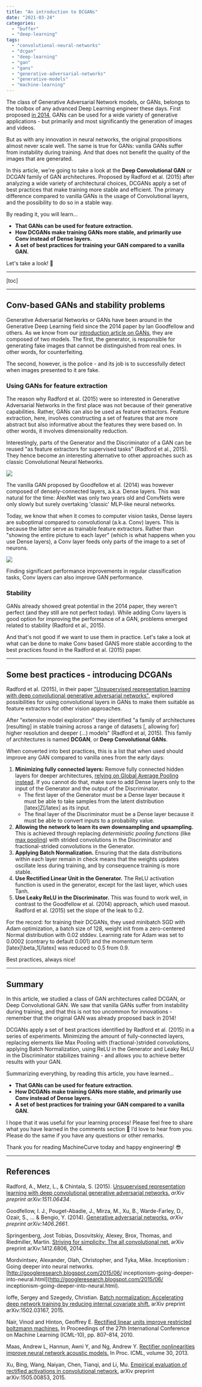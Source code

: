 ```yaml
---
title: "An introduction to DCGANs"
date: "2021-03-24"
categories: 
  - "buffer"
  - "deep-learning"
tags: 
  - "convolutional-neural-networks"
  - "dcgan"
  - "deep-learning"
  - "gan"
  - "gans"
  - "generative-adversarial-networks"
  - "generative-models"
  - "machine-learning"
---
```


The class of Generative Adversarial Network models, or GANs, belongs to the toolbox of any advanced Deep Learning engineer these days. First proposed [in 2014](https://github.com/mobiletest2016/machine-learning-articles/blob/master/articles/generative-adversarial-networks-a-gentle-introduction.md), GANs can be used for a wide variety of generative applications - but primarily and most significantly the generation of images and videos.

But as with any innovation in neural networks, the original propositions almost never scale well. The same is true for GANs: vanilla GANs suffer from instability during training. And that does not benefit the quality of the images that are generated.

In this article, we're going to take a look at the **Deep Convolutional GAN** or DCGAN family of GAN architectures. Proposed by Radford et al. (2015) after analyzing a wide variety of architectural choices, DCGANs apply a set of best practices that make training more stable and efficient. The primary difference compared to vanilla GANs is the usage of Convolutional layers, and the possibility to do so in a stable way.

By reading it, you will learn...

- **That GANs can be used for feature extraction.**
- **How DCGANs make training GANs more stable, and primarily use Conv instead of Dense layers.**
- **A set of best practices for training your GAN compared to a vanilla GAN.**

Let's take a look! 🚀

* * *

\[toc\]

* * *

## Conv-based GANs and stability problems

Generative Adversarial Networks or GANs have been around in the Generative Deep Learning field since the 2014 paper by Ian Goodfellow and others. As we know from our [introduction article on GANs](https://github.com/mobiletest2016/machine-learning-articles/blob/master/articles/generative-adversarial-networks-a-gentle-introduction.md), they are composed of two models. The first, the generator, is responsible for generating fake images that cannot be distinguished from real ones. In other words, for counterfeiting.

The second, however, is the police - and its job is to successfully detect when images presented to it are fake.

### Using GANs for feature extraction

The reason why Radford et al. (2015) were so interested in Generative Adversarial Networks in the first place was not because of their generative capabilities. Rather, GANs can also be used as feature extractors. Feature extraction, here, involves constructing a set of features that are more abstract but also informative about the features they were based on. In other words, it involves dimensionality reduction.

Interestingly, parts of the Generator and the Discriminator of a GAN can be reused "as feature extractors for supervised tasks" (Radford et al., 2015). They hence become an interesting alternative to other approaches such as classic Convolutional Neural Networks.

![](images/GAN-1024x431.jpg)

The vanilla GAN proposed by Goodfellow et al. (2014) was however composed of densely-connected layers, a.k.a. Dense layers. This was natural for the time: AlexNet was only two years old and ConvNets were only slowly but surely overtaking 'classic' MLP-like neural networks.

Today, we know that when it comes to computer vision tasks, Dense layers are suboptimal compared to convolutional (a.k.a. Conv) layers. This is because the latter serve as trainable feature extractors. Rather than "showing the entire picture to each layer" (which is what happens when you use Dense layers), a Conv layer feeds only parts of the image to a set of neurons.

![](images/Cnn_layer-1.jpg)

Finding significant performance improvements in regular classification tasks, Conv layers can also improve GAN performance.

### Stability

GANs already showed great potential in the 2014 paper, they weren't perfect (and they still are not perfect today). While adding Conv layers is good option for improving the performance of a GAN, problems emerged related to stability (Radford et al., 2015).

And that's not good if we want to use them in practice. Let's take a look at what can be done to make Conv based GANS more stable according to the best practices found in the Radford et al. (2015) paper.

* * *

## Some best practices - introducing DCGANs

Radford et al. (2015), in their paper ["Unsupervised representation learning with deep convolutional generative adversarial networks"](https://arxiv.org/abs/1511.06434), explored possibilities for using convolutional layers in GANs to make them suitable as feature extractors for other vision approaches.

After "extensive model exploration" they identified "a family of architectures \[resulting\] in stable training across a range of datasets \[, allowing for\] higher resolution and deeper (...) models" (Radford et al, 2015). This family of architectures is named **DCGAN**, or **Deep Convolutional GANs**.

When converted into best practices, this is a list that when used should improve any GAN compared to vanilla ones from the early days:

1. **Minimizing fully connected layers:** Remove fully connected hidden layers for deeper architectures, [relying on Global Average Pooling instead](https://github.com/mobiletest2016/machine-learning-articles/blob/master/articles/reducing-trainable-parameters-with-a-dense-free-convnet-classifier.md). If you cannot do that, make sure to add Dense layers only to the input of the Generator and the output of the Discriminator.
    - The first layer of the Generator must be a Dense layer because it must be able to take samples from the latent distribution \[latex\]Z\[/latex\] as its input.
    - The final layer of the Discriminator must be a Dense layer because it must be able to convert inputs to a probability value.
2. **Allowing the network to learn its own downsampling and upsampling.** This is achieved through replacing _deterministic pooling functions_ (like [max pooling](https://github.com/mobiletest2016/machine-learning-articles/blob/master/articles/what-are-max-pooling-average-pooling-global-max-pooling-and-global-average-pooling.md)) with strided convolutions in the Discriminator and fractional-strided convolutions in the Generator.
3. **Applying Batch Normalization.** Ensuring that the data distributions within each layer remain in check means that the weights updates oscillate less during training, and by consequence training is more stable.
4. **Use Rectified Linear Unit in the Generator.** The ReLU activation function is used in the generator, except for the last layer, which uses Tanh.
5. **Use Leaky ReLU in the Discriminator.** This was found to work well, in contrast to the Goodfellow et al. (2014) approach, which used maxout. Radford et al. (2015) set the slope of the leak to 0.2.

For the record: for training their DCGANs, they used minibatch SGD with Adam optimization, a batch size of 128, weight init from a zero-centered Normal distribution with 0.02 stddev. Learning rate for Adam was set to 0.0002 (contrary to default 0.001) and the momentum term \[latex\]\\beta\_1\[/latex\] was reduced to 0.5 from 0.9.

Best practices, always nice!

* * *

## Summary

In this article, we studied a class of GAN architectures called DCGAN, or Deep Convolutional GAN. We saw that vanilla GANs suffer from instability during training, and that this is not too uncommon for innovations - remember that the original GAN was already proposed back in 2014!

DCGANs apply a set of best practices identified by Radford et al. (2015) in a series of experiments. Minimizing the amount of fully-connected layers, replacing elements like Max Pooling with (fractional-)strided convolutions, applying Batch Normalization, using ReLU in the Generator and Leaky ReLU in the Discriminator stabilizes training - and allows you to achieve better results with your GAN.

Summarizing everything, by reading this article, you have learned...

- **That GANs can be used for feature extraction.**
- **How DCGANs make training GANs more stable, and primarily use Conv instead of Dense layers.**
- **A set of best practices for training your GAN compared to a vanilla GAN.**

I hope that it was useful for your learning process! Please feel free to share what you have learned in the comments section 💬 I’d love to hear from you. Please do the same if you have any questions or other remarks.

Thank you for reading MachineCurve today and happy engineering! 😎

* * *

## References

Radford, A., Metz, L., & Chintala, S. (2015). [Unsupervised representation learning with deep convolutional generative adversarial networks.](https://arxiv.org/abs/1511.06434) _arXiv preprint arXiv:1511.06434_.

Goodfellow, I. J., Pouget-Abadie, J., Mirza, M., Xu, B., Warde-Farley, D., Ozair, S., … & Bengio, Y. (2014). [Generative adversarial networks.](https://arxiv.org/abs/1406.2661) _arXiv preprint arXiv:1406.2661_.

Springenberg, Jost Tobias, Dosovitskiy, Alexey, Brox, Thomas, and Riedmiller, Martin. [Striving for simplicity: The all convolutional net.](https://arxiv.org/abs/1412.6806) arXiv preprint arXiv:1412.6806, 2014.

Mordvintsev, Alexander, Olah, Christopher, and Tyka, Mike. Inceptionism : Going deeper into neural networks. [http://googleresearch.blogspot.com/2015/06/ inceptionism-going-deeper-into-neural.html](http://googleresearch.blogspot.com/2015/06/ inceptionism-going-deeper-into-neural.html).

Ioffe, Sergey and Szegedy, Christian. [Batch normalization: Accelerating deep network training by reducing internal covariate shift.](http://proceedings.mlr.press/v37/ioffe15.html) arXiv preprint arXiv:1502.03167, 2015.

Nair, Vinod and Hinton, Geoffrey E. [Rectified linear units improve restricted boltzmann machines.](https://www.cs.toronto.edu/~hinton/absps/reluICML.pdf) In Proceedings of the 27th International Conference on Machine Learning (ICML-10), pp. 807–814, 2010.

Maas, Andrew L, Hannun, Awni Y, and Ng, Andrew Y. [Rectifier nonlinearities improve neural network acoustic models.](https://citeseerx.ist.psu.edu/viewdoc/download?doi=10.1.1.693.1422&rep=rep1&type=pdf) In Proc. ICML, volume 30, 2013.

Xu, Bing, Wang, Naiyan, Chen, Tianqi, and Li, Mu. [Empirical evaluation of rectified activations in convolutional network.](https://arxiv.org/abs/1505.00853) arXiv preprint arXiv:1505.00853, 2015.
